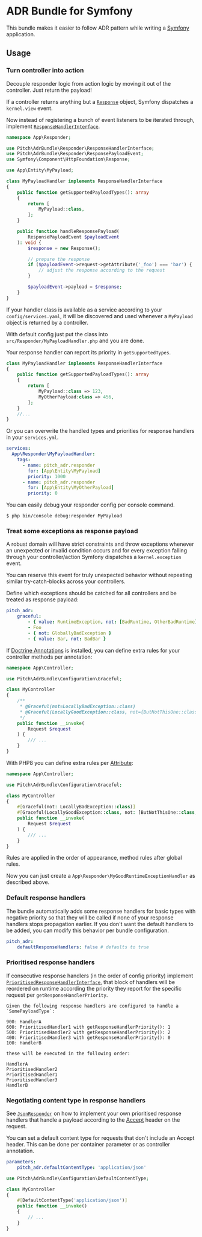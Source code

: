 # ADR Bundle for Symfony

This bundle makes it easier to follow ADR pattern while writing a [Symfony](https://symfony.com) application.


## Usage


### Turn controller into action

Decouple responder logic from action logic by moving it out of the controller. Just return the payload!

If a controller returns anything but a [`Response`](https://symfony.com/doc/current/components/http_foundation.html#response) object,
Symfony dispatches a `kernel.view` event.

Now instead of registering a bunch of event listeners to be iterated through,
implement [`ResponseHandlerInterface`](https://github.com/ph-fritsche/symfony-adr/blob/master/src/Responder/ResponseHandlerInterface.php).

```php
namespace App\Responder;

use Pitch\AdrBundle\Responder\ResponseHandlerInterface;
use Pitch\AdrBundle\Responder\ResponsePayloadEvent;
use Symfony\Component\HttpFoundation\Response;

use App\Entity\MyPayload;

class MyPayloadHandler implements ResponseHandlerInterface
{
    public function getSupportedPayloadTypes(): array
    {
        return [
            MyPayload::class,
        ];
    }

    public function handleResponsePayload(
        ResponsePayloadEvent $payloadEvent
    ): void {
        $response = new Response();

        // prepare the response
        if ($payloadEvent->request->getAttribute('_foo') === 'bar') {
            // adjust the response according to the request
        }

        $payloadEvent->payload = $response;
    }
}
```

If your handler class is available as a service according to your `config/services.yaml`,
it will be discovered and used whenever a `MyPayload` object is returned by a controller.

With default config just put the class into `src/Responder/MyPayloadHandler.php` and you are done.

Your response handler can report its priority in `getSupportedTypes`.
```php
class MyPayloadHandler implements ResponseHandlerInterface
{
    public function getSupportedPayloadTypes(): array
    {
        return [
            MyPayload::class => 123,
            MyOtherPayload:class => 456,
        ];
    }
    //...
}
```

Or you can overwrite the handled types and priorities for response handlers in your `services.yml`.
```yml
services:
  App\Responder\MyPayloadHandler:
    tags:
      - name: pitch_adr.responder
        for: [App\Entity\MyPayload]
        priority: 1000
      - name: pitch_adr.responder
        for: [App\Entity\MyOtherPayload]
        priority: 0
```

You can easily debug your responder config per console command.
```
$ php bin/console debug:responder MyPayload
```

### Treat some exceptions as response payload

A robust domain will have strict constraints and throw exceptions whenever an unexpected or invalid condition occurs
and for every exception falling through your controller/action Symfony dispatches a `kernel.exception` event.

You can reserve this event for truly unexpected behavior without repeating similar try-catch-blocks across your controllers.

Define which exceptions should be catched for all controllers and be treated as response payload:
```yaml
pitch_adr:
    graceful:
        - { value: RuntimeException, not: [BadRuntime, OtherBadRuntime] }
        - Foo
        - { not: GloballyBadException }
        - { value: Bar, not: BadBar }
```

If [Doctrine Annotations](https://github.com/doctrine/annotations/) is installed,
you can define extra rules for your controller methods per annotation:
```php
namespace App\Controller;

use Pitch\AdrBundle\Configuration\Graceful;

class MyController
{
    /**
     * @Graceful(not=LocallyBadException::class)
     * @Graceful(LocallyGoodException::class, not={ButNotThisOne::class, OrThatOne::class})
     */
    public function __invoke(
        Request $request
    ) {
        /// ...
    }
}
```

With PHP8 you can define extra rules per [Attribute](https://www.php.net/manual/en/language.attributes.overview.php):
```php
namespace App\Controller;

use Pitch\AdrBundle\Configuration\Graceful;

class MyController
{
    #[Graceful(not: LocallyBadException::class)]
    #[Graceful(LocallyGoodException::class, not: [ButNotThisOne::class, OrThatOne::class])]
    public function __invoke(
        Request $request
    ) {
        /// ...
    }
}
```

Rules are applied in the order of appearance, method rules after global rules.

Now you can just create a `App\Responder\MyGoodRuntimeExceptionHandler` as described above.

### Default response handlers

The bundle automatically adds some response handlers for basic types with negative priority so that they will be called if none of your response handlers stops propagation earlier.
If you don't want the default handlers to be added, you can modify this behavior per bundle configuration.
```yaml
pitch_adr:
    defaultResponseHandlers: false # defaults to true
```

### Prioritised response handlers

If consecutive response handlers (in the order of config priority) implement [`PrioritisedResponseHandlerInterface`](https://github.com/ph-fritsche/symfony-adr/blob/master/src/Responder/PrioritisedResponseHandlerInterface.php), that block of handlers will be reordered on runtime according the priority they report for the specific request per `getResponseHandlerPriority`.

```
Given the following response handlers are configured to handle a `SomePayloadType`:

900: HandlerA
600: PrioritisedHandler1 with getResponseHandlerPriority(): 1
500: PrioritisedHandler2 with getResponseHandlerPriority(): 2
400: PrioritisedHandler3 with getResponseHandlerPriority(): 0
100: HandlerB

these will be executed in the following order:

HandlerA
PrioritisedHandler2
PrioritisedHandler1
PrioritisedHandler3
HandlerB
```

### Negotiating content type in response handlers

See [`JsonResponder`](https://github.com/ph-fritsche/symfony-adr/blob/master/src/Responder/Handler/JsonResponder.php) on how to implement your own prioritised response handlers that handle a payload according to the [Accept](https://developer.mozilla.org/en-US/docs/Web/HTTP/Headers/Accept) header on the request.

You can set a default content type for requests that don't include an Accept header.
This can be done per container parameter or as controller annotation.

```yml
parameters:
    pitch_adr.defaultContentType: 'application/json'
```

```php
use Pitch\AdrBundle\Configuration\DefaultContentType;

class MyController
{
    #[DefaultContentType('application/json')]
    public function __invoke()
    {
        // ...
    }
}
```
